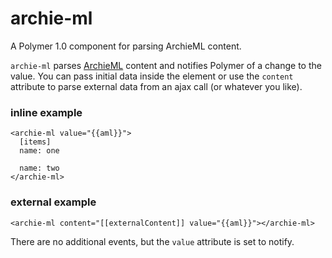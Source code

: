 # archie-ml
A Polymer 1.0 component for parsing ArchieML content.

`archie-ml` parses [ArchieML](http://archieml.org/) content and notifies Polymer of a change to the value. You can pass initial data inside the element or use the `content` attribute to parse external data from an ajax call (or whatever you like).

### inline example

```
<archie-ml value="{{aml}}">
  [items]
  name: one

  name: two
</archie-ml>
```

### external example

```
<archie-ml content="[[externalContent]] value="{{aml}}"></archie-ml>
```

There are no additional events, but the `value` attribute is set to notify.
